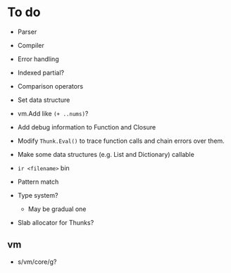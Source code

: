 # To do

- Parser
- Compiler
- Error handling
- Indexed partial?
- Comparison operators
- Set data structure
- vm.Add like `(+ ..nums)`?
- Add debug information to Function and Closure
- Modify `Thunk.Eval()` to trace function calls and chain errors over them.

- Make some data structures (e.g. List and Dictionary) callable

- `ir <filename>` bin

- Pattern match
- Type system?
  - May be gradual one
- Slab allocator for Thunks?

## vm

- s/vm/core/g?

